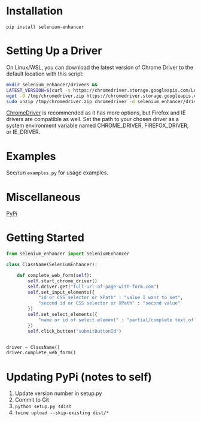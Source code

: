 # Installation

```
pip install selenium-enhancer
```

# Setting Up a Driver

On Linux/WSL, you can download the latest version of Chrome Driver to
the default location with this script: 

```bash
mkdir selenium_enhancer/drivers &&
LATEST_VERSION=$(curl -s https://chromedriver.storage.googleapis.com/LATEST_RELEASE) && 
wget -O /tmp/chromedriver.zip https://chromedriver.storage.googleapis.com/$LATEST_VERSION/chromedriver_linux64.zip && 
sudo unzip /tmp/chromedriver.zip chromedriver -d selenium_enhancer/drivers;
```

[ChromeDriver](https://chromedriver.chromium.org/) is recommended as it has 
more options, but Firefox and IE drivers are compatible as well. Set the 
path to your chosen driver as a system environment variable named 
CHROME_DRIVER, FIREFOX_DRIVER, or IE_DRIVER.

# Examples

See/run `examples.py` for usage examples.

# Miscellaneous

[PyPi](https://pypi.org/project/selenium-enhancer/)


# Getting Started

```python
from selenium_enhancer import SeleniumEnhancer

class ClassName(SeleniumEnhancer):

    def complete_web_form(self):
        self.start_chrome_driver()
        self.driver.get("full-url-of-page-with-form.com")
        self.set_input_elements({
            "id or CSS selector or XPath" : "value I want to set",
            "second id or CSS selector or XPath" : "second value"
        })
        self.set_select_elements({
            "name or id of select element" : "partial/complete text of option"
        })
        self.click_button("submitButtonId")


driver = ClassName()
driver.complete_web_form()
```



# Updating PyPi (notes to self)

1. Update version number in setup.py
2. Commit to Git
3. `python setup.py sdist`
4. `twine upload --skip-existing dist/*`